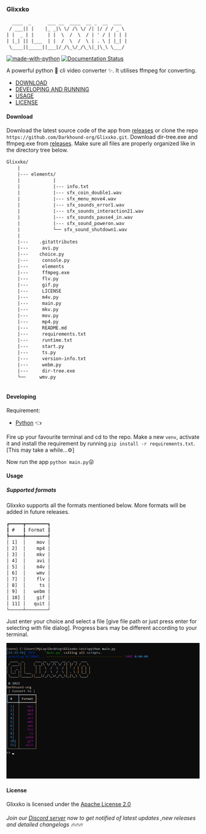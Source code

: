 ### Glixxko
```
  ____  _      ___ __  ____  __ _  __  ___
 / ___|| |    |_ _|\ \/ /\ \/ /| |/ / / _ \
| |  _ | |     | |  \  /  \  / | ' / | | | |
| |_| || |___  | |  /  \  /  \ | . \ | |_| |
 \____||_____||___|/_/\_\/_/\_\|_|\_\ \___/
 ```

[![made-with-python](https://img.shields.io/badge/Made%20with-Python-1f425f.svg)](https://www.python.org/)
[![Documentation Status](https://readthedocs.org/projects/ansicolortags/badge/?version=latest)](http://ansicolortags.readthedocs.io/?badge=latest)

 A powerful python 🐍 cli video converter ✨. It utilises ffmpeg for converting.

 * [DOWNLOAD]()
 * [DEVELOPING AND RUNNING]()
 * [USAGE]()
 * [LICENSE]()

 #### Download
 Download the latest source code of the app from [releases](https://github.com/Darkhound-org/Glixxko/releases) or clone the repo `https://github.com/Darkhound-org/Glixxko.git`. Download dir-tree.exe and ffmpeg.exe from [releases](https://github.com/Darkhound-org/Glixxko/releases).
Make sure all files are properly organized like in the directory tree below.
```
Glixxko/
    |
    |--- elements/
    |            |
    |            |--- info.txt
    |            |--- sfx_coin_double1.wav
    |            |--- sfx_menu_move4.wav
    |            |--- sfx_sounds_error1.wav
    |            |--- sfx_sounds_interaction21.wav
    |            |--- sfx_sounds_pause4_in.wav
    |            |--- sfx_sound_poweron.wav
    |            └── sfx_sound_shutdown1.wav
    |
    |---    .gitattributes
    |---     avi.py
    |---    choice.py
    |---     console.py
    |---     elements
    |---     ffmpeg.exe
    |---     flv.py
    |---     gif.py
    |---     LICENSE
    |---     m4v.py
    |---     main.py
    |---     mkv.py
    |---     mov.py
    |---     mp4.py
    |---     README.md
    |---     requirements.txt
    |---     runtime.txt
    |---     start.py
    |---     ts.py
    |---     version-info.txt
    |---     webm.py
    |---     dir-tree.exe
    └──     wmv.py


```
#### Developing 
Requirement:
   * [Python](https://www.python.org/downloads/) 👈

Fire up your favourite terminal and cd to the repo. Make a new `venv`, activate it and install the requirement by running `pip install -r requirements.txt`. [This may take a while...⚙️]

Now run the app `python main.py`😜

#### Usage
##### Supported formats
Glixxko supports all the formats mentioned below. More formats will be added in future releases.
```
┏━━━━━┳━━━━━━━━┓
┃ #   ┃ Format ┃
┡━━━━━╇━━━━━━━━┩
│ 1]  │    mov │
│ 2]  │    mp4 │
│ 3]  │    mkv │
│ 4]  │    avi │
│ 5]  │    m4v │
│ 6]  │    wmv │
│ 7]  │    flv │
│ 8]  │     ts │
│ 9]  │   webm │
│ 10] │    gif │
│ 11] │   quit │
└─────┴────────┘
```
Just enter your choice and select a file [give file path or just press enter for selecting with file dialog].
Progress bars may be different according to your terminal. 

![Screenshot](screenshot-glixxko.png)

#### License
Glixxko is licensed under the [Apache License 2.0](LICENSE)

###### Join our [Discord server](https://discord.gg/BSrD4kukaZ) now to get notified of latest updates ,new releases and detailed changelogs 🔥🔥🔥



 
